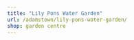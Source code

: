 ```yaml
---
title: "Lily Pons Water Garden"
url: /adamstown/lily-pons-water-garden/
shop: garden centre
---
```

